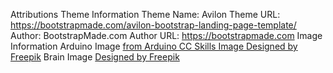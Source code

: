 Attributions
Theme Information
Theme Name: Avilon
Theme URL: https://bootstrapmade.com/avilon-bootstrap-landing-page-template/
Author: BootstrapMade.com
Author URL: https://bootstrapmade.com
Image Information 
Arduino Image <a href="https://cdn.arduino.cc/homepage/static/media/arduino-UNO.bcc69bde.png"> from Arduino CC
Skills Image <a href="https://www.freepik.com/free-vector/human-resource-and-self-employment_1577733.htm">Designed by Freepik</a>
Brain Image <a href="https://www.freepik.com/free-photo/brain-s-side_870197.htm">Designed by Freepik</a>
